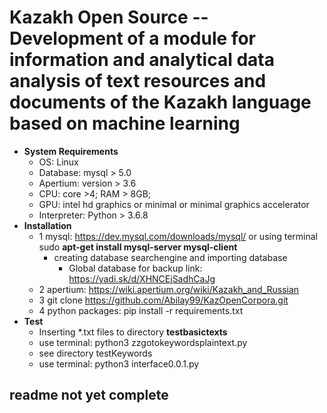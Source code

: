 # Kazakh Open Source -- Development of a module for information and analytical data analysis of text resources and documents of the Kazakh language based on machine learning
* **System Requirements** 
  * OS: Linux
  * Database: mysql > 5.0
  * Apertium: version > 3.6
  * CPU: core >4; RAM > 8GB; 
  * GPU: intel hd graphics or minimal or minimal graphics accelerator
  * Interpreter: Python > 3.6.8 
* **Installation**
  * 1 mysql: https://dev.mysql.com/downloads/mysql/ or using terminal sudo **apt-get install mysql-server mysql-client**
    * creating database searchengine and importing database
      * Global database for backup link:  https://yadi.sk/d/XHNCEjSadhCaJg
  * 2 apertium: https://wiki.apertium.org/wiki/Kazakh_and_Russian
  * 3 git clone https://github.com/Abilay99/KazOpenCorpora.git
  * 4 python packages: pip install -r requirements.txt 
* **Test**
  * Inserting *.txt files to directory **testbasictexts**
  * use terminal: python3 zzgotokeywordsplaintext.py
  * see directory testKeywords
  * use terminal: python3 interface0.0.1.py
## readme not yet complete
